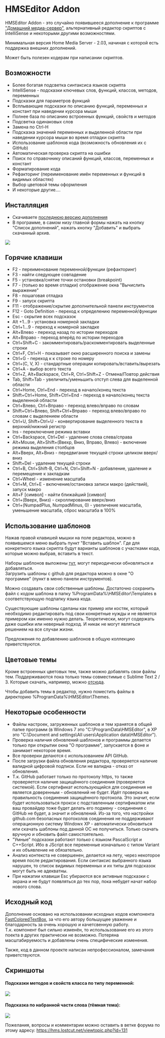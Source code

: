 # HMSEditor Addon

HMSEditor Addon - это случайно появившееся дополнение к программе ["Домашний медиа-сервер"](https://www.homemediaserver.ru/), альтернативный редактор скриптов с IntelliSense и некоторыми другими возможностями.

Минимальная версия Home Media Server - 2.03, начиная с которой есть поддержка внешних дополнений.

Может быть полезен кодерам при написании скриптов.  

## Возможности

* Более богатая подсветка синтаксиса языков скрипта
* IntelliSense - подсказки ключевых слов, функций, классов, методов, переменных
* Подсказки для параметров функций
* Всплывающие подсказки по описанию функций, переменных и констант при наведении курсора мыши
* Полнее база по описанию встроенных функций, свойств и методов
* Подсветка одинаковых слов
* Замена по Ctrl-H
* Подсказка значений переменных и выделенной области при наведении курсора мыши во время отладки скрипта
* Использование шаблонов кода (возможность обновления их с GitHub)
* Автоматическая проверка скрипта на ошибки
* Поиск по справочнику описаний функций, классов, переменных и констант
* Форматирование кода
* Рефакторинг (переименование имён переменных и функций в видимых областях)
* Выбор цветовой темы оформления
* И некоторые другие....

## Инсталляция
* Скачиваете [последнюю версию дополнения](https://github.com/WendyH/HMSEditor_addon/releases/latest)
* В программе, в самом низу главной формы нажать на кнопку "Список дополнений", нажать кнопку "Добавить" и выбрать скачанный архив.

![](http://s9.postimg.org/3v3a9tp0f/hmseditor_addon_smple2.png)

## Горячие клавиши
* F2 - переименование переменной/функции (рефакторинг)
* F3 - найти следующее совпадение
* F5 - установка/снятие точки остановки (breakpoint)
* F7 - (только во время отладки) отображение окна "Вычислить выражение"
* F8 - пошаговая отладка
* F9 - запуск скрипта
* F11 - отображение/скрытие дополнительной панели инструментов
* F12 - Goto Definition - переход к определению переменной/функции
* Esc - скрытие всех подсказок
* Alt +1...9 - установка номерной закладки
* Ctrl+1...9 - переход к номерной закладке
* Alt+Влево - переход назад по истории переходов
* Alt+Вправо - переход вперёд по истории переходов
* Ctrl+Shift+C - закомментировать/раскомментировать выделенные строки
* Ctrl+F, Ctrl+H - показывает окно расширенного поиска и замены
* Ctrl+G - переход к к строке по номеру
* Ctrl+(C, V, X) - стандартные операции копировать/вставить/вырезать
* Ctrl+A - выбор всего текста
* Ctrl+Z, Alt+Backspace, Ctrl+R, Ctrl+Shift+Z - Отмена/Повтор действия
* Tab, Shift+Tab - увеличить/уменьшить отступ слева для выделенной области
* Ctrl+Home, Ctrl+End - переход в начало/конец текста
* Shift+Ctrl+Home, Shift+Ctrl+End - переход в начало/конец текста выделенной области
* Ctrl+Влево, Ctrl+Вправо - переход влево/вправо по словам
* Shift+Ctrl+Влево, Shift+Ctrl+Вправо - переход влево/вправо по словам с выделением области
* Ctrl+U, Shift+Ctrl+U - конвертирование выделенного текста в верхний/нижний регистр
* Ins - переключение режима вставки
* Ctrl+Backspace, Ctrl+Del - удаление слова слева/справа
* Alt+Mouse, Alt+Shift+(Ввехр, Вниз, Вправо, Влево) - включение режима выделения столбцов
* Alt+Вверх, Alt+Вниз - передвигание текущей строки целиком вверх/вниз
* Shift+Del - удаление текущей строки
* Ctrl+B, Ctrl+Shift-B, Ctrl+N, Ctrl+Shift+N - добавление, удаление и перемещение к закладкам
* Ctrl+Wheel - изменение масштаба
* Ctrl+M, Ctrl+E - включение/остановка записи макро (действий), запуск макро
* Alt+F [символ] - найти ближайший [символ]
* Ctrl+(Вверх, Вниз) - скроллирование вверх/вниз
* Ctrl+(NumpadPlus, NumpadMinus, 0) - увеличение масштаба, уменьшение масштаба, сброс масштаба в 100%

## Использование шаблонов
Нажав правой клавишей мышки на поле редактора, можно в появившемся меню выбрать пункт "Вставить шаблон". Где для конкретного языка скрипта будут варианты шаблонов с участками кода, которые можно выбрав, вставить в текст.

Наборы шаблонов выложены [тут](https://github.com/WendyH/HMSEditor-Templates), могут периодически обновляться и добавляться.  
Загрузить шаблоны с github для редактора можно в окне "О программе" (пункт в меню панели инструментов).

Можно создавать свои собственные шаблоны. Достаточно сохранить файл с кодом шаблона в папку %ProgramData%\HMSEditor\Templates в соответствующую подпапку языка кода.

Существующие шаблоны сделаны как пример или костяк, который необходимо редактировать под свои конкретные нужды и не является примером как именно нужно делать. Теоретически, могут содержать даже ошибки или неверный подход. И никак не могут являться решением на все случаи жизни.

Предложения по добавлению шаблонов в общую коллекцию приветствуются.

## Цветовые темы
Кроме встроенных цветовых тем, также можно добавлять свои файлы тем. Поддерживаются пока только темы совместимые с Sublime Text 2 / 3. Которые скачать, например, можно [отсюда](http://colorsublime.com/).

Чтобы добавить темы в редактор, нужно поместить файлы в директорию %ProgramData%\HMSEditor\Themes.

## Некоторые особенности
* Файлы настроек, загруженных шаблонов и тем хранятся в общей папке программ (в Windows 7 это "C:\ProgramData\HMSEditor\", в XP это "C:\Document and settings\All users\Application data\HMSEditor\").
* Проверка наличия обновлений шаблонов и программы делается только при открытии окна "О программе", запускается в фоне и занимает некоторое время.
* Все проверки делаются с использованием API GitHub.
* После загрузки файла обновления  редактора, проверяется наличие валидной цифровой подписи. Если не валидна - отказ от обновления.
* Т.к. GitHub работает только по протоколу https, то также проверяется наличие защищённого соединения (проверяется системой). Если сертификат использующийся для соединения не является доверенным - обновлений не будет. Идёт проверка на правильность соединения защищённого протокола. Это значит, если будет использоваться прокси с подставленным сертификатом или ваш провайдер тоже будет делать его подмену - соединения с GitHub не будет, а значит и обновлений. 
Из-за того, что настройки github.com безопасных протоколов соединения не поддерживают операционную систему Windowx XP - автоматически обновиться или скачать шаблоны под данной ОС не получиться. Только скачать вручную и обновить файл самостоятельно.
* "Умные" подсказки работают _только_ с языком PascalScript и C++Script. Ибо в JScript все переменные изначально с типом Variant и их объявление не обязательно.
* Анализ контекста не совершенен, делается на лету, через некоторое время после редактирования. Если синтаксис выбранного языка нарушен, то список видимых переменных и их типы для подсказок могут быть не адекватны.
* При нажатии клавиши Esc убираются все активные подсказки с экрана и не будут появляться до тех пор, пока небудет начат набор нового слова.

## Исходный код
Дополнение основано на использовании исходных кодов компонента [FastColoredTextBox](https://github.com/PavelTorgashov/FastColoredTextBox), за что его автору большущее уважение и благодарность за очень хорошую и качетсвенную работу.  
Т.к. компонент был сильно изменён, то использьзование его из этого поекта в других практически не возможно. Потеряна масштабируемость и добавлены очень специфические изменения.

Также, код в данном проекте написан непрофессионалом, замечания приветствуются.

## Скриншоты  

#### Подсказки методов и свойств класса по типу переменной:  
![](http://s9.postimg.org/utxydhwpr/hmseditor_addon_smple1.png)

#### Подсказка по набранной части слова (тёмная тема):  
![](https://hms.lostcut.net/img/hmseditor/hmseditor_addon_ex1.png)

Пожелания, вопросы и комментарии можно оставить в ветке форума по этому адресу: https://hms.lostcut.net/viewtopic.php?id=131
